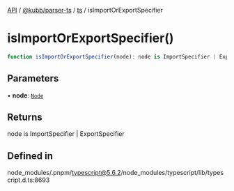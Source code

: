 [API](../../../../../packages.md) / [@kubb/parser-ts](../../../index.md) / [ts](../index.md) / isImportOrExportSpecifier

# isImportOrExportSpecifier()

```ts
function isImportOrExportSpecifier(node): node is ImportSpecifier | ExportSpecifier
```

## Parameters

• **node**: [`Node`](../interfaces/Node.md)

## Returns

node is ImportSpecifier \| ExportSpecifier

## Defined in

node\_modules/.pnpm/typescript@5.6.2/node\_modules/typescript/lib/typescript.d.ts:8693
